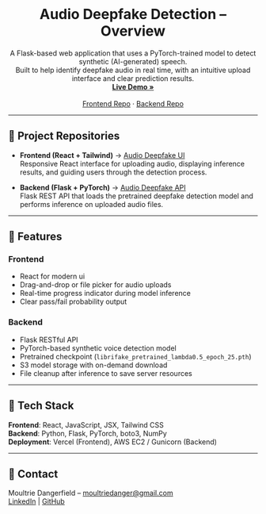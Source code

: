 <!-- PROJECT LOGO -->
<br />
<div align="center">
  <h1 align="center">Audio Deepfake Detection – Overview</h1>
  <p align="center">
    A Flask-based web application that uses a PyTorch-trained model to detect synthetic (AI-generated) speech.
    <br />
    Built to help identify deepfake audio in real time, with an intuitive upload interface and clear prediction results.
    <br />
    <a href="https://vercel.com/moultrie-dangerfields-projects/audio-deepfake-detector"><strong>Live Demo »</strong></a>
    <br />
    <br />
    <a href="https://github.com/moultriedanger/audio-deepfake-detector-frontend">Frontend Repo</a>
    &middot;
    <a href="https://github.com/moultriedanger/audio-deepfake-detector-api">Backend Repo</a>
  </p>
</div>

---

## 📂 Project Repositories

- **Frontend (React + Tailwind)** → [Audio Deepfake UI](https://github.com/moultriedanger/audio-deepfake-detector-frontend)  
  Responsive React interface for uploading audio, displaying inference results, and guiding users through the detection process.

- **Backend (Flask + PyTorch)** → [Audio Deepfake API](https://github.com/moultriedanger/audio-deepfake-detector-api)  
  Flask REST API that loads the pretrained deepfake detection model and performs inference on uploaded audio files.

---

## 🔹 Features

### Frontend
- React for modern ui
- Drag-and-drop or file picker for audio uploads
- Real-time progress indicator during model inference
- Clear pass/fail probability output

### Backend
- Flask RESTful API
- PyTorch-based synthetic voice detection model
- Pretrained checkpoint (`librifake_pretrained_lambda0.5_epoch_25.pth`)
- S3 model storage with on-demand download
- File cleanup after inference to save server resources

---

## 📌 Tech Stack

**Frontend**: React, JavaScript, JSX, Tailwind CSS  
**Backend**: Python, Flask, PyTorch, boto3, NumPy  
**Deployment**: Vercel (Frontend), AWS EC2 / Gunicorn (Backend)  

---

## 📧 Contact

Moultrie Dangerfield – moultriedanger@gmail.com  
[LinkedIn](https://www.linkedin.com/in/moultriedangerfield) | [GitHub](https://github.com/moultriedanger)
